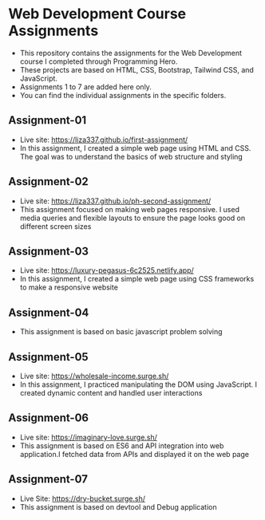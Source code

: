 # Web Development Course Assignments

- This repository contains the assignments for the Web Development course I completed through Programming Hero.
- These projects are based on HTML, CSS, Bootstrap, Tailwind CSS, and JavaScript.
- Assignments 1 to 7 are added here only.
- You can find the individual assignments in the specific folders.

## Assignment-01 
- Live site: https://liza337.github.io/first-assignment/
- In this assignment, I created a simple web page using HTML and CSS. The goal was to understand the basics of web structure and styling

## Assignment-02
- Live site: https://liza337.github.io/ph-second-assignment/
- This assignment focused on making web pages responsive. I used media queries and flexible layouts to ensure the page looks good on different screen sizes

## Assignment-03
- Live site: https://luxury-pegasus-6c2525.netlify.app/
- In this assignment, I created a simple web page using CSS frameworks to make a responsive website

## Assignment-04
- This assignment is based on basic javascript problem solving

## Assignment-05
- Live site: https://wholesale-income.surge.sh/
- In this assignment, I practiced manipulating the DOM using JavaScript. I created dynamic content and handled user interactions

## Assignment-06
- Live site: https://imaginary-love.surge.sh/
- This assignment is based on ES6 and API integration into web application.I fetched data from APIs and displayed it on the web page

## Assignment-07
- Live Site: https://dry-bucket.surge.sh/
- This assignment is based on devtool and Debug application


